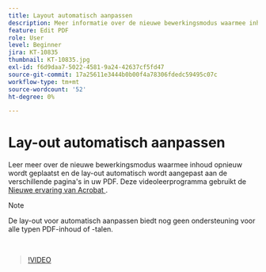 ```yaml
---
title: Layout automatisch aanpassen
description: Meer informatie over de nieuwe bewerkingsmodus waarmee inhoud automatisch wordt aangepast
feature: Edit PDF
role: User
level: Beginner
jira: KT-10835
thumbnail: KT-10835.jpg
exl-id: f6d9daa7-5022-4581-9a24-42637cf5fd47
source-git-commit: 17a25611e3444b0b00f4a78306fdedc59495c07c
workflow-type: tm+mt
source-wordcount: '52'
ht-degree: 0%

---
```


# Lay-out automatisch aanpassen

Leer meer over de nieuwe bewerkingsmodus waarmee inhoud opnieuw wordt geplaatst en de lay-out automatisch wordt aangepast aan de verschillende pagina&#39;s in uw PDF. Deze videoleerprogramma gebruikt de [ Nieuwe ervaring van Acrobat ](new-workspace.md).

>[!NOTE]
>
>De lay-out voor automatisch aanpassen biedt nog geen ondersteuning voor alle typen PDF-inhoud of -talen.

<br>

>[!VIDEO](https://video.tv.adobe.com/v/3441226?quality=12&learn=on&hidetitle=true&captions=dut)
